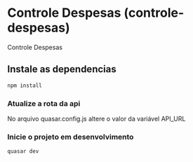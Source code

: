 # Controle Despesas (controle-despesas)

Controle Despesas

## Instale as dependencias
```bash
npm install
```
### Atualize a rota da api
No arquivo quasar.config.js altere o valor da variável API_URL

### Inicie o projeto em desenvolvimento
```bash
quasar dev
```


